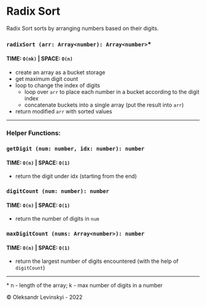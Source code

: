 # Radix Sort
Radix Sort sorts by arranging numbers based on their digits.

### `radixSort (arr: Array<number): Array<number>`*
#### TIME: `O(nk)` | SPACE: `O(n)`
* create an array as a bucket storage
* get maximum digit count
* loop to change the index of digits
    * loop over `arr` to place each number in a bucket according to the digit index
    * concatenate buckets into a single array (put the result into `arr`)
* return modified `arr` with sorted values 

---

### Helper Functions:

### `getDigit (num: number, idx: number): number`
#### TIME: `O(n)` | SPACE: `O(1)`
* return the digit under idx (starting from the end)

### `digitCount (num: number): number`
#### TIME: `O(n)` | SPACE: `O(1)`
* return the number of digits in `num`

### `maxDigitCount (nums: Array<number>): number`
#### TIME: `O(n)` | SPACE: `O(1)`
* return the largest number of digits encountered (with the help of `digitCount`)

---

&ast; n - length of the array; k - max number of digits in a number

&copy; Oleksandr Levinskyi - 2022